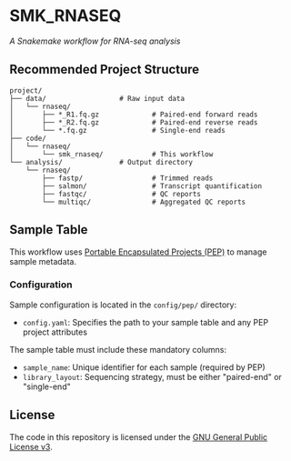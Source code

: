 # SMK_RNASEQ

*A Snakemake workflow for RNA-seq analysis*

## Recommended Project Structure

```
project/
├── data/                  # Raw input data
│   └── rnaseq/
│       ├── *_R1.fq.gz             # Paired-end forward reads
│       ├── *_R2.fq.gz             # Paired-end reverse reads
│       └── *.fq.gz                # Single-end reads
├── code/
│   └── rnaseq/
│       └── smk_rnaseq/            # This workflow
└── analysis/              # Output directory
    └── rnaseq/
        ├── fastp/                 # Trimmed reads
        ├── salmon/                # Transcript quantification
        ├── fastqc/                # QC reports
        └── multiqc/               # Aggregated QC reports
```

## Sample Table

This workflow uses [Portable Encapsulated Projects (PEP)](https://pep.databio.org/) to manage sample metadata.

### Configuration

Sample configuration is located in the `config/pep/` directory:

- `config.yaml`: Specifies the path to your sample table and any PEP project attributes

The sample table must include these mandatory columns:

- `sample_name`: Unique identifier for each sample (required by PEP)
- `library_layout`: Sequencing strategy, must be either "paired-end" or "single-end"

## License

The code in this repository is licensed under the [GNU General Public License v3](http://www.gnu.org/licenses/gpl-3.0.html).
